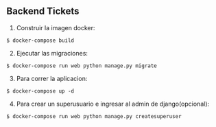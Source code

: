 ## Backend Tickets

1. Construir la imagen docker:

```
$ docker-compose build
```

2. Ejecutar las migraciones:

```
$ docker-compose run web python manage.py migrate
```

3. Para correr la aplicacion:

```
$ docker-compose up -d
```

4. Para crear un superusuario e ingresar al admin de django(opcional):

```
$ docker-compose run web python manage.py createsuperuser
```



